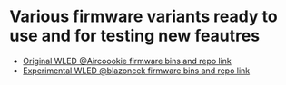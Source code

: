 # Various firmware variants ready to use and for testing new feautres

- [Original WLED @Aircoookie firmware bins and repo link](https://github.com/srg74/WLED-ESP32-universal-controller/tree/main/Firmware/%40Aircoookie)
- [Experimental WLED @blazoncek firmware bins and repo link](https://github.com/srg74/WLED-ESP32-universal-controller/tree/main/Firmware/%40blazoncek)
